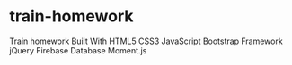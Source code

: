 # train-homework
Train homework
Built With
HTML5
CSS3
JavaScript
Bootstrap Framework
jQuery
Firebase Database
Moment.js
